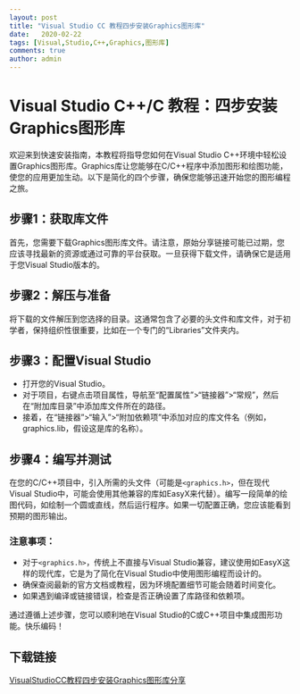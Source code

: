 ```yaml
---
layout: post
title: "Visual Studio CC 教程四步安装Graphics图形库"
date:   2020-02-22
tags: [Visual,Studio,C++,Graphics,图形库]
comments: true
author: admin
---
```

# Visual Studio C++/C 教程：四步安装Graphics图形库

欢迎来到快速安装指南，本教程将指导您如何在Visual Studio C++环境中轻松设置Graphics图形库。Graphics库让您能够在C/C++程序中添加图形和绘图功能，使您的应用更加生动。以下是简化的四个步骤，确保您能够迅速开始您的图形编程之旅。

## 步骤1：获取库文件
首先，您需要下载Graphics图形库文件。请注意，原始分享链接可能已过期，您应该寻找最新的资源或通过可靠的平台获取。一旦获得下载文件，请确保它是适用于您Visual Studio版本的。

## 步骤2：解压与准备
将下载的文件解压到您选择的目录。这通常包含了必要的头文件和库文件，对于初学者，保持组织性很重要，比如在一个专门的“Libraries”文件夹内。

## 步骤3：配置Visual Studio
- 打开您的Visual Studio。
- 对于项目，右键点击项目属性，导航至“配置属性”>“链接器”>“常规”，然后在“附加库目录”中添加库文件所在的路径。
- 接着，在“链接器”>“输入”>“附加依赖项”中添加对应的库文件名（例如，graphics.lib，假设这是库的名称）。

## 步骤4：编写并测试
在您的C/C++项目中，引入所需的头文件（可能是`<graphics.h>`，但在现代Visual Studio中，可能会使用其他兼容的库如EasyX来代替）。编写一段简单的绘图代码，如绘制一个圆或直线，然后运行程序。如果一切配置正确，您应该能看到预期的图形输出。

### 注意事项：
- 对于`<graphics.h>`，传统上不直接与Visual Studio兼容，建议使用如EasyX这样的现代库，它是为了简化在Visual Studio中使用图形编程而设计的。
- 确保查阅最新的官方文档或教程，因为环境配置细节可能会随着时间变化。
- 如果遇到编译或链接错误，检查是否正确设置了库路径和依赖项。

通过遵循上述步骤，您可以顺利地在Visual Studio的C或C++项目中集成图形功能。快乐编码！

## 下载链接

[VisualStudioCC教程四步安装Graphics图形库分享](https://pan.quark.cn/s/b70d07317473)